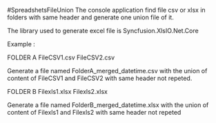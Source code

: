 #SpreadshetsFileUnion
The console application find file csv or xlsx in folders with same header and generate one union file of it.

The library used to generate excel file is Syncfusion.XlsIO.Net.Core

Example :

FOLDER A
    FileCSV1.csv
    FileCSV2.csv

Generate a file named FolderA_merged_datetime.csv with the union of content of FileCSV1 and FileCSV2 with same header not repeted.

FOLDER B
    Filexls1.xlsx
    Filexls2.xlsx

Generate a file named FolderB_merged_datetime.xlsx with the union of content of Filexls1 and Filexls2 with same header not repeted
